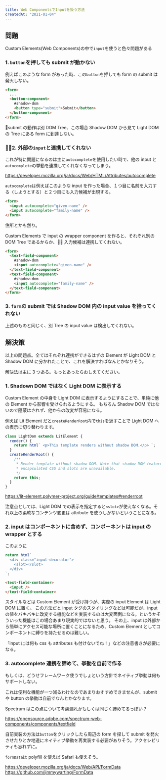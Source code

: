 ```yaml
---
title: Web ComponentsでInputを扱う方法
createdAt: "2021-01-04"
---
```


## 問題

Custom Elements(Web Components)の中で`input`を使うと色々問題がある

<!--more-->

### 1. `button`を押しても submit が動かない

例えばこのような form があった時、この`button`を押しても form の submit は発火しない。

```html
<form>
  ...
  <button-component>
    #shadow-dom
    <button type="submit">Submit</button>
  </button-component>
</form>
```

submit の動作は別 DOM Tree、この場合 Shadow DOM から見て Light DOM の Tree にある form に到達しない。

### 2. 外部の`input`と連携してくれない

これが特に問題になるのは主に`autocomplete`を使用したい時で、他の input と`autocomplete`の挙動を連携してくれなくなってしまう。

https://developer.mozilla.org/ja/docs/Web/HTML/Attributes/autocomplete

`autocomplete`は例えばこのような input を作った場合、１つ目に名前を入力する（しようとする）と２つ目にも入力候補が出現する。

```html
<form>
  <input autocomplete="given-name" />
  <input autocomplete="family-name" />
</form>
```

住所とかも然り。

Custom Elements で input の wrapper component を作ると、それぞれ別の DOM Tree であるからか、 入力候補は連携してくれない。

```html
<form>
  <text-field-component>
    #shadow-dom
    <input autocomplete="given-name" />
  </text-field-component>
  <text-field-component>
    #shadow-dom
    <input autocomplete="family-name" />
  </text-field-component>
</form>
```

### 3. `form`の submit では Shadow DOM 内の input value を拾ってくれない

上述のものと同じく、別 Tree の input value は検出してくれない。

## 解決策

以上の問題点。全てはそれぞれ連携ができるはずの Element が Light DOM と Shadow DOM に分かれたことで、これを解決すればなんとかなりそう。

解決法は主に 3 つある。もっとあったらおしえてください。

### 1. Shadown DOM ではなく Light DOM に表示する

Custom Element の中身を Light DOM に表示するようにすることで、単純に他の Element から影響を受けられるようにする。
もちろん Shadow DOM ではないので隠蔽はされず、他からの改変が容易になる。

例えば Lit Element だと`createRenderRoot`内で`this`を返すことで Light DOM への表示に切り替わります。

```js
class LightDom extends LitElement {
  render() {
    return html` <p>This template renders without shadow DOM.</p> `;
  }
  createRenderRoot() {
    /**
     * Render template without shadow DOM. Note that shadow DOM features like
     * encapsulated CSS and slots are unavailable.
     */
    return this;
  }
}
```

https://lit-element.polymer-project.org/guide/templates#renderroot

注意点としては、Light DOM での表示を指定すると`<slot>`が使えなくなる。それ以上の柔軟なコンテンツ変更は attribute を使うしかないということになる。

### 2. input はコンポーネントに含めず、コンポーネントは input の wrapper とする

このように

```js
return html`
  <div class="input-decorator">
    <slot></slot>
  </div>
`;
```

```html
<text-field-container>
  <input />
</text-field-container>
```

スタイルなどは Custom Element が受け持つが、実際の input Element は Light DOM に置く。
この方法だと input タグのスタイリングなどは可能だが、input の値をバキバキに改変する機能などを実装するのは大変面倒になる。というかそういった機能はこの場合あまり現実的ではないと思う。
その上、input は外部から簡単にアクセス可能な場所に置くことになるため、Custom Element としてコンポーネントに縛りを持たせるのは難しい。

「input には何も css も attributes も付けないでね！」などの注意書きが必要になる。

### 3. autocomplete 連携を諦めて、挙動を自前で作る

もしくは、どうせフレームワーク使うでしょという方針でネイティブ挙動は何もサポートしない。

これは便利な機能が一つ減るわけなのであまりおすすめできませんが、submit や button の挙動は自前でなんとかなります。

Spectrum はこの点について考慮漏れかもしくは同じく諦めてるっぽい？

https://opensource.adobe.com/spectrum-web-components/components/textfield

自前実装の方法は`button`をクリックしたら周辺の form を探して submit を発火させたりとか地道にネイティブ挙動を再実装する必要がありそう。アクセシビリティも忘れずに。

`formData`は polyfill を使えば Safari も使えそう。

https://developer.mozilla.org/ja/docs/Web/API/FormData
https://github.com/jimmywarting/FormData
